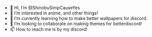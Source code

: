 - 👋 Hi, I’m @ShinobuSimpCauseYes
- 👀 I’m interested in anime, and other things!
- 🌱 I’m currently learning how to make better wallpapers for discord.
- 💞️ I’m looking to collaborate on making themes for betterdiscord!
- 📫 How to reach me is by my discord!

<!---
ShinobuSimpCauseYes/ShinobuSimpCauseYes is a ✨ special ✨ repository because its `README.md` (this file) appears on your GitHub profile.
You can click the Preview link to take a look at your changes.
--->
